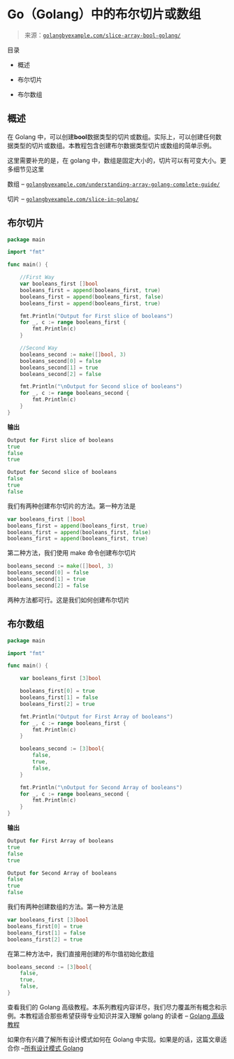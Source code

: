 <!--yml

分类: 未分类

日期: 2024-10-13 06:40:01

-->

# Go（Golang）中的布尔切片或数组

> 来源：[`golangbyexample.com/slice-array-bool-golang/`](https://golangbyexample.com/slice-array-bool-golang/)

目录

+   概述

+   布尔切片

+   布尔数组

## **概述**

在 Golang 中，可以创建**bool**数据类型的切片或数组。实际上，可以创建任何数据类型的切片或数组。本教程包含创建布尔数据类型切片或数组的简单示例。

这里需要补充的是，在 golang 中，数组是固定大小的，切片可以有可变大小。更多细节见这里

数组 – [`golangbyexample.com/understanding-array-golang-complete-guide/`](https://golangbyexample.com/understanding-array-golang-complete-guide/)

切片 – [`golangbyexample.com/slice-in-golang/`](https://golangbyexample.com/slice-in-golang/)

## **布尔切片**

```go
package main

import "fmt"

func main() {

	//First Way
	var booleans_first []bool
	booleans_first = append(booleans_first, true)
	booleans_first = append(booleans_first, false)
	booleans_first = append(booleans_first, true)

	fmt.Println("Output for First slice of booleans")
	for _, c := range booleans_first {
		fmt.Println(c)
	}

	//Second Way
	booleans_second := make([]bool, 3)
	booleans_second[0] = false
	booleans_second[1] = true
	booleans_second[2] = false

	fmt.Println("\nOutput for Second slice of booleans")
	for _, c := range booleans_second {
		fmt.Println(c)
	}
}
```

**输出**

```go
Output for First slice of booleans
true
false
true

Output for Second slice of booleans
false
true
false
```

我们有两种创建布尔切片的方法。第一种方法是

```go
var booleans_first []bool
booleans_first = append(booleans_first, true)
booleans_first = append(booleans_first, false)
booleans_first = append(booleans_first, true)
```

第二种方法，我们使用 make 命令创建布尔切片

```go
booleans_second := make([]bool, 3)
booleans_second[0] = false
booleans_second[1] = true
booleans_second[2] = false
```

两种方法都可行。这是我们如何创建布尔切片

## **布尔数组**

```go
package main

import "fmt"

func main() {

	var booleans_first [3]bool

	booleans_first[0] = true
	booleans_first[1] = false
	booleans_first[2] = true

	fmt.Println("Output for First Array of booleans")
	for _, c := range booleans_first {
		fmt.Println(c)
	}

	booleans_second := [3]bool{
		false,
		true,
		false,
	}

	fmt.Println("\nOutput for Second Array of booleans")
	for _, c := range booleans_second {
		fmt.Println(c)
	}
}
```

**输出**

```go
Output for First Array of booleans
true
false
true

Output for Second Array of booleans
false
true
false
```

我们有两种创建数组的方法。第一种方法是

```go
var booleans_first [3]bool
booleans_first[0] = true
booleans_first[1] = false
booleans_first[2] = true
```

在第二种方法中，我们直接用创建的布尔值初始化数组

```go
booleans_second := [3]bool{
	false,
	true,
	false,
}
```

查看我们的 Golang 高级教程。本系列教程内容详尽，我们尽力覆盖所有概念和示例。本教程适合那些希望获得专业知识并深入理解 golang 的读者 – [Golang 高级教程](https://golangbyexample.com/golang-comprehensive-tutorial/)

如果你有兴趣了解所有设计模式如何在 Golang 中实现。如果是的话，这篇文章适合你 –[所有设计模式 Golang](https://golangbyexample.com/all-design-patterns-golang/)


